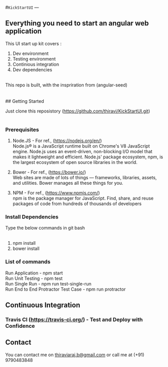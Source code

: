 #`KickStartUI` — 
## Everything you need to start an angular web application<br>

This UI start up kit covers :<br>
  1) Dev environment<br>
  2) Testing environment<br>
  3) Continious integration<br>
  4) Dev dependencies<br>
<br>
This repo is built, with the inspriration from (angular-seed)<br>
<br>
<br>
## Getting Started<br>

Just clone this reposistory (https://github.com/thiravi/KickStartUI.git)<br>
<br>
### Prerequisites<br>

1) Node.JS - For ref., (https://nodejs.org/en/)<br>
Node.js® is a JavaScript runtime built on Chrome's V8 JavaScript engine. Node.js uses an event-driven, non-blocking I/O model that makes it lightweight and efficient. Node.js' package ecosystem, npm, is the largest ecosystem of open source libraries in the world.<br>

2) Bower - For ref.,  (https://bower.io/)<br>
Web sites are made of lots of things — frameworks, libraries, assets, and utilities. Bower manages all these things for you.<br>

3) NPM - For ref.,  (https://www.npmjs.com/)<br>
npm is the package manager for JavaScript. Find, share, and reuse packages of code from hundreds of thousands of developers<br>

### Install Dependencies<br>

Type the below commands in git bash<br>
<br>
1) npm install<br>
2) bower install<br>

### List of commands<br>

Run Application - npm start<br>
Run Unit Testing - npm test<br>
Run Single Run - npm run test-single-run<br>
Run End to End Protractor Test Case - npm run protractor<br>


## Continuous Integration<br>

### Travis CI (https://travis-ci.org/) - Test and Deploy with Confidence<br>


## Contact<br>

You can contact me on thiraviaraj.b@gmail.com or call me at (+91) 9790483848
